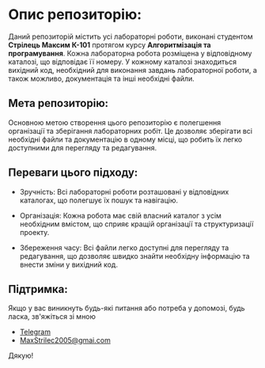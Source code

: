 # Опис репозиторію:

Даний репозиторій містить усі лабораторні роботи, виконані студентом **Стрілець Максим К-101** протягом курсу **Алгоритмізація та програмування**. Кожна лабораторна робота розміщена у відповідному каталозі, що відповідає її номеру. У кожному каталозі знаходиться вихідний код, необхідний для виконання завдань лабораторної роботи, а також можливо, документація та інші необхідні файли.

## Мета репозиторію:

Основною метою створення цього репозиторію є полегшення організації та зберігання лабораторних робіт. Це дозволяє зберігати всі необхідні файли та документацію в одному місці, що робить їх легко доступними для перегляду та редагування.

## Переваги цього підходу:

* Зручність: Всі лабораторні роботи розташовані у відповідних каталогах, що полегшує їх пошук та навігацію.

* Організація: Кожна робота має свій власний каталог з усім необхідним вмістом, що сприяє кращій організації та структуризації проекту.

* Збереження часу: Всі файли легко доступні для перегляду та редагування, що дозволяє швидко знайти необхідну інформацію та внести зміни у вихідний код.

## Підтримка:

Якщо у вас виникнуть будь-які питання або потреба у допомозі, будь ласка, зв'яжіться зі мною
* [Telegram](https://t.me/mstrilec) 
* MaxStrilec2005@gmai.com

Дякую!
